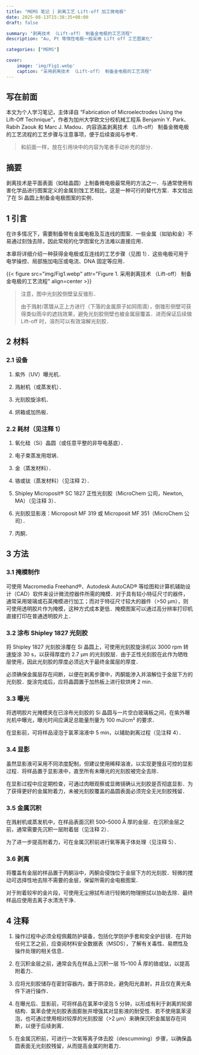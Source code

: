 ```yaml
---
title: "MEMS 笔记 | 剥离工艺 Lift-off 加工微电极"
date: 2025-08-13T15:38:35+08:00
draft: false

summary: "剥离技术 （Lift-off） 制备金电极的工艺流程"
description: "Au, Pt 等惰性电极一般采用 Lift off 工艺图案化"

categories: ["MEMS"]

cover: 
    image: 'img/Fig1.webp'
    caption: "采用剥离技术 （Lift-off） 制备金电极的工艺流程"
---
```


## 写在前面

本文为个人学习笔记，主体译自 “Fabrication of Microelectrodes Using the Lift-Off Technique”，作者为加州大学欧文分校机械工程系 Benjamin Y. Park、Rabih Zaouk 和 Marc J. Madou．内容涵盖剥离技术 （Lift-off） 制备金微电极的工艺流程的工艺步骤与注意事项，便于后续查阅与参考．

> 和前面一样，放在引用块中的内容为笔者手动补充的部分．

## 摘要

剥离技术是平面表面（如硅晶圆）上制备微电极最常用的方法之一．与通常使用有害化学品进行图案定义的金属刻蚀工艺相比，这是一种可行的替代方案．本文给出了在 Si 晶圆上制备金电极图案的实例．

## 1 引言

在许多情况下，需要制备带有金属电极及互连线的图案．一些金属（如铂和金）不易通过刻蚀去除，因此常规的化学图案化方法难以直接应用．

本章将详细介绍一种获得金电极或互连线的工艺步骤（见图 1）．这些电极可用于电学操控、局部施加电压或电流、DNA 固定等应用．

{{< figure src="img/Fig1.webp" attr="Figure 1. 采用剥离技术 （Lift-off） 制备金电极的工艺流程" align=center >}}

> 注意，图中光刻胶侧壁呈反锥形．
>
> 由于溅射/蒸镀从正上方进行（下落的金属原子如同雨滴），倒锥形侧壁可获得类似雨伞的遮挡效果，避免光刻胶侧壁也被金属层覆盖．进而保证后续做 Lift-off 时，溶剂可以有效溶解光刻胶．

## 2 材料

### 2.1 设备

1. 紫外（UV）曝光机．

2. 溅射机（或蒸发机）．

3. 光刻胶旋涂机．

4. 烘箱或加热板．

### 2.2 耗材（见注释 1）

1. 氧化硅（Si）晶圆（或任意平整的非导电基底）．

2. 电子束蒸发用坩埚．

3. 金（蒸发材料）．

4. 铬或钛（蒸发材料）（见注释 2）．

5. Shipley Microposit® SC 1827 正性光刻胶（MicroChem 公司，Newton, MA）（见注释 3）．

6. 光刻胶显影液：Microposit MF 319 或 Microposit MF 351（MicroChem 公司）．

7. 丙酮．

## 3 方法

### 3.1 掩模制作

可使用 Macromedia Freehand®、Autodesk AutoCAD® 等绘图和计算机辅助设计（CAD）软件来设计微流控器件所需的掩模．对于具有较小特征尺寸的器件，通常采用玻璃或石英掩模进行加工；而对于特征尺寸较大的器件（>50 μm），则可使用透明胶片作为掩模，这种方式成本更低．掩模图案可以通过高分辨率打印机直接打印在普通透明胶片上．

### 3.2 涂布 Shipley 1827 光刻胶

将 Shipley 1827 光刻胶涂覆在 Si 晶圆上，可使用光刻胶旋涂机以 3000 rpm 转速旋涂 30 s，以获得厚度约 2.7 μm 的光刻胶层．由于正性光刻胶在此作为牺牲层使用，因此光刻胶的厚度必须远大于最终金属层的厚度．

必须确保金属层存在间断，以便在剥离步骤中，丙酮能渗入并溶解位于金层下方的光刻胶．旋涂完成后，应将晶圆置于加热板上进行软烘烤 2 min．

### 3.3 曝光

将透明胶片光掩模夹在已涂布光刻胶的 Si 晶圆与一片空白玻璃板之间，在紫外曝光机中曝光，曝光时间应满足总能量剂量为 100 mJ/cm² 的要求．

在显影前，可将样品浸泡于氯苯溶液中 5 min，以辅助剥离过程（见注释 4）．

### 3.4 显影

虽然显影液可采用不同浓度配制，但建议使用稀释溶液，以实现更慢且可控的显影过程．将样品置于显影液中，直至所有未曝光的光刻胶被完全去除．

在显影过程中应定期检查，可通过肉眼观察或显微镜确认光刻胶是否彻底显影．为了获得更好的金属附着力，未被光刻胶覆盖的晶圆表面必须完全无光刻胶残留．

### 3.5 金属沉积

在溅射机或蒸发机中，在样品表面沉积 500–5000 Å 厚的金层．在沉积金层之前，通常需要先沉积一层附着层（见注释 2）．

为了进一步提高附着力，可在金属沉积前进行氧等离子体处理（见注释 5）．

### 3.6 剥离

将覆盖有金层的样品置于丙酮浴中，丙酮会侵蚀位于金层下方的光刻胶．轻微的搅动可选择性地去除不需要的金层，保留所需的金电极图案．

对于附着较牢的金片段，可使用无尘擦拭布进行轻微的物理擦拭以协助去除．最终样品应使用去离子水清洗干净．

## 4 注释

1. 操作过程中必须全程佩戴防护装备，包括化学防护手套和安全护目镜．在开始任何工艺之前，应查阅材料安全数据表（MSDS），了解有关毒性、易燃性及操作处理的相关信息．

2. 在沉积金层之前，通常会先在样品上沉积一层 15–100 Å 厚的铬或钛，以提高附着力．

3. 应将光刻胶储存在密封容器内，置于阴凉处，避免阳光直射，并且仅在黄光条件下进行操作．

4. 在曝光后、显影前，可将样品在氯苯中浸泡 5 分钟，以形成有利于剥离的轮廓结构．氯苯会使光刻胶表面膨胀并增强其对显影液的耐受性．若不使用氯苯浸泡，也可通过使用相对较厚的光刻胶层（>2 μm）来确保沉积金属层存在间断，以便于后续剥离．

5. 在金属沉积前，可进行一次氧等离子体去胶（descumming）步骤，以确保晶圆表面无光刻胶残留，从而提高金属的附着力．
